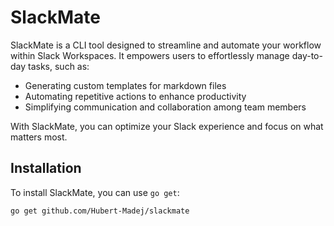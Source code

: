 # SlackMate

SlackMate is a CLI tool designed to streamline and automate your workflow within Slack Workspaces. It empowers users to effortlessly manage day-to-day tasks, such as:

- Generating custom templates for markdown files
- Automating repetitive actions to enhance productivity
- Simplifying communication and collaboration among team members

With SlackMate, you can optimize your Slack experience and focus on what matters most.

## Installation

To install SlackMate, you can use `go get`:

```bash
go get github.com/Hubert-Madej/slackmate
